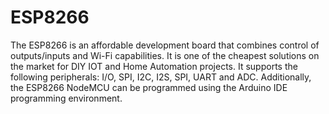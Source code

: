 # ESP8266
The ESP8266 is an affordable development board that combines control of outputs/inputs and Wi-Fi capabilities. It is one of the cheapest solutions on the market for DIY IOT and Home Automation projects. It supports the following peripherals: I/O, SPI, I2C, I2S, SPI, UART and ADC. Additionally, the ESP8266 NodeMCU can be programmed using the Arduino IDE programming environment.
